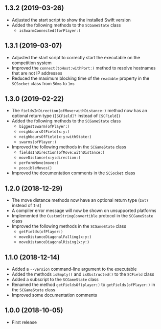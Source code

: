 ## 1.3.2 (2019-03-26)

* Adjusted the start script to show the installed Swift version
* Added the following methods to the `SCGameState` class
  - `isSwarmConnected(forPlayer:)`

## 1.3.1 (2019-03-07)

* Adjusted the start script to correctly start the executable on the competition system
* Improved the `connect(toHost:withPort:)` method to resolve hostnames that are not IP addresses
* Reduced the maximum blocking time of the `readable` property in the `SCSocket` class from `50ms` to `1ms`

## 1.3.0 (2019-02-22)

* The `fieldsInDirection(ofMove:withDistance:)` method now has an optional return type (`[SCField]?` instead of `[SCField]`)
* Added the following methods to the `SCGameState` class
  - `biggestSwarm(ofPlayer:)`
  - `neighboursOfField(x:y:)`
  - `neighboursOfField(x:y:withState:)`
  - `swarms(ofPlayer:)`
* Improved the following methods in the `SCGameState` class
  - `fieldsInDirection(ofMove:withDistance:)`
  - `moveDistance(x:y:direction:)`
  - `performMove(move:)`
  - `possibleMoves()`
* Improved the documentation comments in the `SCSocket` class

## 1.2.0 (2018-12-29)

* The move distance methods now have an optional return type (`Int?` instead of `Int`)
* A compiler error message will now be shown on unsupported platforms
* Implemented the `CustomStringConvertible` protocol in the `SCGameState` class
* Improved the following methods in the `SCGameState` class
  - `getFields(ofPlayer:)`
  - `moveDistanceDiagonalFalling(x:y:)`
  - `moveDistanceDiagonalRising(x:y:)`

## 1.1.0 (2018-12-14)

* Added a `--version` command-line argument to the executable
* Added the methods `isEmpty()` and `isObstructed()` to the `SCField` class
* Added a subscript to the `SCGameState` class
* Renamed the method `getFieldsOf(player:)` to `getFields(ofPlayer:)` in the `SCGameState` class
* Improved some documentation comments

## 1.0.0 (2018-10-05)

* First release